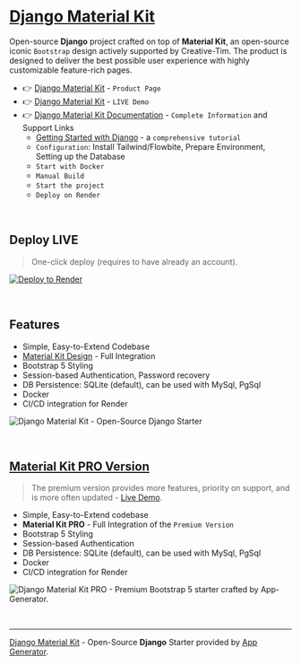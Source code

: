 
# [Django Material Kit](https://app-generator.dev/product/material-kit/django/)

Open-source **Django** project crafted on top of **Material Kit**, an open-source iconic `Bootstrap` design actively supported by Creative-Tim.
The product is designed to deliver the best possible user experience with highly customizable feature-rich pages. 

- 👉 [Django Material Kit](https://app-generator.dev/product/material-kit/django/) - `Product Page`
- 👉 [Django Material Kit](https://django-material-kit.appseed-srv1.com/) - `LIVE Demo` 
- 👉 [Django Material Kit Documentation](https://app-generator.dev/docs/products/django/material-kit/index.html) - `Complete Information` and Support Links
  - [Getting Started with Django](https://app-generator.dev/docs/technologies/django/index.html) - a `comprehensive tutorial`
  - `Configuration`: Install Tailwind/Flowbite, Prepare Environment, Setting up the Database 
  - `Start with Docker`
  - `Manual Build`
  - `Start the project`
  - `Deploy on Render`
 
<br />

## Deploy LIVE

> One-click deploy (requires to have already an account).

[![Deploy to Render](https://render.com/images/deploy-to-render-button.svg)](https://render.com/deploy)

<br /> 

## Features

- Simple, Easy-to-Extend Codebase
- [Material Kit Design](https://app-generator.dev/docs/templates/bootstrap/material-kit.html) - Full Integration 
- Bootstrap 5 Styling 
- Session-based Authentication, Password recovery
- DB Persistence: SQLite (default), can be used with MySql, PgSql
- Docker 
- CI/CD integration for Render 

![Django Material Kit - Open-Source Django Starter](https://user-images.githubusercontent.com/51070104/167396765-c88b7a95-155f-4236-8691-7b80fa2d9cd9.png)

<br />

## [Material Kit PRO Version](https://app-generator.dev/product/material-kit-pro/django/)

> The premium version provides more features, priority on support, and is more often updated - [Live Demo](https://django-mkit2-pro.onrender.com/).

- Simple, Easy-to-Extend codebase
- **Material Kit PRO** - Full Integration of the `Premium Version` 
- Bootstrap 5 Styling 
- Session-based Authentication
- DB Persistence: SQLite (default), can be used with MySql, PgSql
- Docker 
- CI/CD integration for Render 

![Django Material Kit PRO - Premium Bootstrap 5 starter crafted by App-Generator.](https://user-images.githubusercontent.com/51070104/173217499-a443fd60-2564-42f3-8bb6-4a498823f670.png)

<br />

---
[Django Material Kit](https://app-generator.dev/product/material-kit/django/) - Open-Source **Django** Starter provided by [App Generator](https://app-generator.dev).
